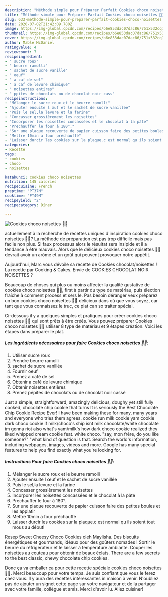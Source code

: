 ```yaml
---
description: "Méthode simple pour Préparer Parfait Cookies choco noisettes 🍪🍫"
title: "Méthode simple pour Préparer Parfait Cookies choco noisettes 🍪🍫"
slug: 633-methode-simple-pour-preparer-parfait-cookies-choco-noisettes
date: 2020-07-02T21:42:09.780Z
image: https://img-global.cpcdn.com/recipes/b6e853dac07dac86/751x532cq70/cookies-choco-noisettes-🍪🍫-photo-principale-de-la-recette.jpg
thumbnail: https://img-global.cpcdn.com/recipes/b6e853dac07dac86/751x532cq70/cookies-choco-noisettes-🍪🍫-photo-principale-de-la-recette.jpg
cover: https://img-global.cpcdn.com/recipes/b6e853dac07dac86/751x532cq70/cookies-choco-noisettes-🍪🍫-photo-principale-de-la-recette.jpg
author: Mable McDaniel
ratingvalue: 4
reviewcount: 7
recipeingredient:
- " sucre roux"
- " beurre ramolli"
- " sachet de sucre vanille"
- " oeuf"
- " a caf de sel"
- " a caf de levure chimique"
- " noisettes entires"
- " ppites de chocolats ou de chocolat noir cass"
recipeinstructions:
- "Mélanger le sucre roux et le beurre ramolli"
- "Ajouter ensuite l œuf et le sachet de sucre vanillée"
- "Puis le sel,la levure et la farine"
- "Concasser grossièrement les noisettes"
- "Incorporer les noisettes concassées et le chocolat à la pâte"
- "Prechauffer le four à 180°."
- "Sur une plaque recouverte de papier cuisson faire des petites boules et les applatir"
- "Mettre 10min a four préchauffé"
- "Laisser durcir les cookies sur la plaque.c est normal qu ils soient tout mous au début!"
categories:
- Recette
tags:
- cookies
- choco
- noisettes

katakunci: cookies choco noisettes 
nutrition: 145 calories
recipecuisine: French
preptime: "PT37M"
cooktime: "PT49M"
recipeyield: "2"
recipecategory: Dîner

---
```



![Cookies choco noisettes 🍪🍫](https://img-global.cpcdn.com/recipes/b6e853dac07dac86/751x532cq70/cookies-choco-noisettes-🍪🍫-photo-principale-de-la-recette.jpg)

actuellement à la recherche de recettes uniques d'inspiration cookies choco noisettes 🍪🍫? La méthode de préparation est pas trop difficile mais pas facile non plus. Si faux processus alors le résultat sera insipide et il a tendance à être mauvais. Alors que le délicieux cookies choco noisettes 🍪🍫 devrait avoir un arôme et un goût qui peuvent provoquer notre appétit.

Aujourd&#39;hui, Marc vous dévoile sa recette de Cookies chocolat/noisettes ! La recette par Cooking &amp; Cakes. Envie de COOKIES CHOCOLAT NOIR NOISETTES ?

Beaucoup de choses qui plus ou moins affecter la qualité gustative de cookies choco noisettes 🍪🍫, first à partir du type de matériau, puis élection fraîche à comment process et sers le. Pas besoin déranger veux préparez un bon cookies choco noisettes 🍪🍫 délicieux dans où que vous soyez, car tant que vous connaissez le truc, ce plat can so traiter spécial.


Ci-dessous il y a quelques simples et pratiques pour créer cookies choco noisettes 🍪🍫 qui sont prêts à être créés. Vous pouvez préparer Cookies choco noisettes 🍪🍫 utiliser 8 type de matériau et 9 étapes création. Voici les étapes dans préparer le plat.

<!--inarticleads1-->

##### Les ingrédients nécessaires pour faire Cookies choco noisettes 🍪🍫:

1. Utiliser  sucre roux
1. Prendre  beurre ramolli
1.   sachet de sucre vanillée
1. Fournir  oeuf
1. Prenez  a café de sel
1. Obtenir  a café de levure chimique
1. Obtenir  noisettes entières
1. Prenez  pépites de chocolats ou de chocolat noir cassé


Just a simple, straightforward, amazingly delicious, doughy yet still fully cooked, chocolate chip cookie that turns It is seriously the Best Chocolate Chip Cookie Recipe Ever! I have been making these for many, many years and everyone who tries them agrees. cookie run milk cookie yam cookie dark choco cookie if milk/choco&#39;s ship isnt milk chocolate/white chocolate im gonna riot also what&#39;s yam/milk&#39;s how dark choco cookie realized they liked whipped cream cookie feat. white choco. &#34;say, mon frère, do you like someone?&#34; &#34;what kind of question is that. Search the world&#39;s information, including webpages, images, videos and more. Google has many special features to help you find exactly what you&#39;re looking for. 

<!--inarticleads2-->

##### Instructions Pour faire Cookies choco noisettes 🍪🍫:

1. Mélanger le sucre roux et le beurre ramolli
1. Ajouter ensuite l œuf et le sachet de sucre vanillée
1. Puis le sel,la levure et la farine
1. Concasser grossièrement les noisettes
1. Incorporer les noisettes concassées et le chocolat à la pâte
1. Prechauffer le four à 180°.
1. Sur une plaque recouverte de papier cuisson faire des petites boules et les applatir
1. Mettre 10min a four préchauffé
1. Laisser durcir les cookies sur la plaque.c est normal qu ils soient tout mous au début!


Resep Sweet Cheesy Choco Cookies oleh Maylisha. Des biscuits énergétiques et gourmands, idéaux pour des goûters nomades ! Sortir le beurre du réfrigérateur et le laisser à température ambiante. Couper les noisettes au couteau pour obtenir de beaux éclats. There are a few secrets to the best classic, chewy chocolate chip cookies. 


Donc ça va emballer ça pour cette recette spéciale cookies choco noisettes 🍪🍫. Merci beaucoup pour votre temps. Je suis confiant que vous le ferez chez vous. Il y aura des recettes  intéressantes in maison à venir. N'oubliez pas de ajouter un signet cette page sur votre navigateur et de la partager avec votre famille, collègue et amis. Merci d'avoir lu. Allez cuisiner!

